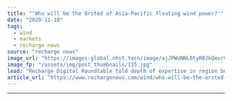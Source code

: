 ```yaml
---
title: "'Who will be the Orsted of Asia-Pacific floating wind power?'"
date: "2020-11-18"
tags: 
  - wind
  - markets
  - recharge news
source: "recharge news"
image_url: "https://images-global.nhst.tech/image/ajJPWUNNL0tyR0JkQmxrVW8zSlJxaUlOeXNkdXNiYVF4dFpsbEgwSHg0RT0=/nhst/binary/f9c69495e7f788b3a153cf70311659d8"
image_fp: "/assets/img/post_thumbnails/115.jpg"
lead: "Recharge Digital Roundtable told depth of expertise in region bodes well for strong players to support huge build-out"
article_url: "https://www.rechargenews.com/wind/who-will-be-the-orsted-of-asia-pacific-floating-wind-power-/2-1-914564"
---
```


---

